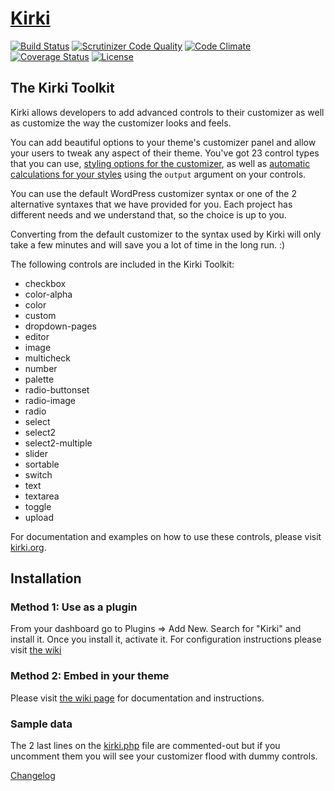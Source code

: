 # [Kirki](http://kirki.org) #

[![Build Status](https://travis-ci.org/reduxframework/kirki.svg?branch=master)](https://travis-ci.org/reduxframework/kirki) [![Scrutinizer Code Quality](https://scrutinizer-ci.com/g/reduxframework/kirki/badges/quality-score.png?b=master)](https://scrutinizer-ci.com/g/reduxframework/kirki/?branch=master) [![Code Climate](https://codeclimate.com/github/aristath/kirki/badges/gpa.svg)](https://codeclimate.com/github/aristath/kirki) [![Coverage Status](https://coveralls.io/repos/reduxframework/kirki/badge.svg?branch=master)](https://coveralls.io/r/reduxframework/kirki?branch=master) [![License](https://img.shields.io/badge/license-GPL--2.0%2B-red.svg)](https://raw.githubusercontent.com/reduxframework/kirki/master/LICENSE)

## The Kirki Toolkit

Kirki allows developers to add advanced controls to their customizer as well as customize the way the customizer looks and feels.

You can add beautiful options to your theme's customizer panel and allow your users to tweak any aspect of their theme.
You've got 23 control types that you can use, [styling options for the customizer](https://github.com/reduxframework/kirki/wiki/Styling-the-Customizer), as well as [automatic calculations for your styles](https://github.com/reduxframework/kirki/wiki/output) using the `output` argument on your controls.

You can use the default WordPress customizer syntax or one of the 2 alternative syntaxes that we have provided for you. Each project has different needs and we understand that, so the choice is up to you.

Converting from the default customizer to the syntax used by Kirki will only take a few minutes and will save you a lot of time in the long run. :)

The following controls are included in the Kirki Toolkit:

* checkbox
* color-alpha
* color
* custom
* dropdown-pages
* editor
* image
* multicheck
* number
* palette
* radio-buttonset
* radio-image
* radio
* select
* select2
* select2-multiple
* slider
* sortable
* switch
* text
* textarea
* toggle
* upload

For documentation and examples on how to use these controls, please visit [kirki.org](http://kirki.org/#fields).


## Installation

### Method 1: Use as a plugin
From your dashboard go to Plugins => Add New.
Search for "Kirki" and install it.
Once you install it, activate it.
For configuration instructions please visit [the wiki](https://github.com/reduxframework/kirki/wiki)

### Method 2: Embed in your theme
Please visit [the wiki page](https://github.com/reduxframework/kirki/wiki/Embedding-in-a-theme) for documentation and instructions.


### Sample data

The 2 last lines on the [kirki.php](https://github.com/reduxframework/kirki/blob/master/kirki.php) file are commented-out but if you uncomment them you will see your customizer flood with dummy controls.

[Changelog](https://github.com/aristath/kirki/wiki/Changelog)
